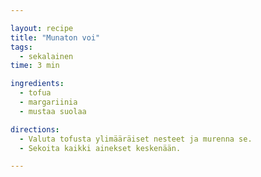 ```yaml
---

layout: recipe
title: "Munaton voi"
tags:
  - sekalainen
time: 3 min

ingredients:
  - tofua
  - margariinia
  - mustaa suolaa

directions:
  - Valuta tofusta ylimääräiset nesteet ja murenna se.
  - Sekoita kaikki ainekset keskenään.

---
```

